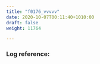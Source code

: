 ```yaml
---
title: "f0176_vvvvv"
date: 2020-10-07T00:11:40+1010:00
draft: false
weight: 11764

---
```


### Log reference: <no value>

```
